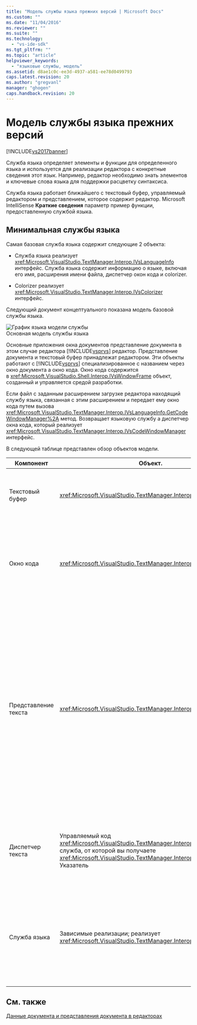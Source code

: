 ```yaml
---
title: "Модель службы языка прежних версий | Microsoft Docs"
ms.custom: ""
ms.date: "11/04/2016"
ms.reviewer: ""
ms.suite: ""
ms.technology: 
  - "vs-ide-sdk"
ms.tgt_pltfrm: ""
ms.topic: "article"
helpviewer_keywords: 
  - "языковые службы, модель"
ms.assetid: d8ae1c0c-ee3d-4937-a581-ee78d0499793
caps.latest.revision: 20
ms.author: "gregvanl"
manager: "ghogen"
caps.handback.revision: 20
---
```

# Модель службы языка прежних версий
[!INCLUDE[vs2017banner](../../code-quality/includes/vs2017banner.md)]

Служба языка определяет элементы и функции для определенного языка и используется для реализации редактора с конкретные сведения этот язык.  Например, редактор необходимо знать элементов и ключевые слова языка для поддержки расцветку синтаксиса.  
  
 Служба языка работает ближайшего с текстовый буфер, управляемый редактором и представлением, которое содержит редактор.  Microsoft IntelliSense **Краткие сведения** параметр пример функции, предоставленную службой языка.  
  
## Минимальная службы языка  
 Самая базовая служба языка содержит следующие 2 объекта:  
  
-   Служба языка реализует <xref:Microsoft.VisualStudio.TextManager.Interop.IVsLanguageInfo> интерфейс.  Служба языка содержит информацию о языке, включая его имя, расширения имени файла, диспетчер окон кода и colorizer.  
  
-   Colorizer реализует <xref:Microsoft.VisualStudio.TextManager.Interop.IVsColorizer> интерфейс.  
  
 Следующий документ концептуального показана модель базовой службы языка.  
  
 ![График языка модели службы](~/docs/extensibility/media/vslanguageservicemodel.gif "vsLanguageServiceModel")  
Основная модель службы языка  
  
 Основные приложения окна документов представление документа в этом случае редактора [!INCLUDE[vsprvs](../../code-quality/includes/vsprvs_md.md)] редактор.  Представление документа и текстовый буфер принадлежат редактором.  Эти объекты работают с [!INCLUDE[vsprvs](../../code-quality/includes/vsprvs_md.md)] специализированное с названием через окно документа a окно кода.  Окно кода содержится в <xref:Microsoft.VisualStudio.Shell.Interop.IVsWindowFrame> объект, созданный и управляется средой разработки.  
  
 Если файл с заданным расширением загрузке редактора находящий службу языка, связанная с этим расширением и передает ему окно кода путем вызова <xref:Microsoft.VisualStudio.TextManager.Interop.IVsLanguageInfo.GetCodeWindowManager%2A> метод.  Возвращает языковую службу a диспетчер окна кода, который реализует <xref:Microsoft.VisualStudio.TextManager.Interop.IVsCodeWindowManager> интерфейс.  
  
 В следующей таблице представлен обзор объектов модели.  
  
|Компонент|Объект.|Функция|  
|---------------|-------------|-------------|  
|Текстовый буфер|<xref:Microsoft.VisualStudio.TextManager.Interop.VsTextBuffer>|Юникод чтения\/записи текстовый поток.  Текст может использовать другие кодировки.|  
|Окно кода|<xref:Microsoft.VisualStudio.TextManager.Interop.VsCodeWindow>|Окно документа, которая содержит один или несколько представления текста.  После [!INCLUDE[vsprvs](../../code-quality/includes/vsprvs_md.md)] в режиме MDI \(MDI\) окно кода дочерний элемент MDI.|  
|Представление текста|<xref:Microsoft.VisualStudio.TextManager.Interop.VsTextView>|Окно, которое позволяет пользователю перемещаться и просматривать текст с помощью клавиатуры и мыши.  Представление текста отображается пользователю как редактор.  Можно использовать представления текста в обычных окнах редактора окне выходные данные и окне интерпретация.  Кроме того, можно настроить одну или несколько представлений текста в окне кода.|  
|Диспетчер текста|Управляемый код <xref:Microsoft.VisualStudio.TextManager.Interop.SVsTextManager> служба, от которой вы получаете  <xref:Microsoft.VisualStudio.TextManager.Interop.IVsTextManager> Указатель|Компонент, который поддерживает общие сведения совместно используемого всеми компонентами, описанными ранее.|  
|Служба языка|Зависимые реализации; реализует <xref:Microsoft.VisualStudio.TextManager.Interop.IVsLanguageInfo>|Объект, который предоставляет редактор с данными о языковом как синтаксис при выборе, завершение выписки и проверка парности фигурных скобок.|  
  
## См. также  
 [Данные документа и представления документа в редакторах](../../extensibility/document-data-and-document-view-in-custom-editors.md)